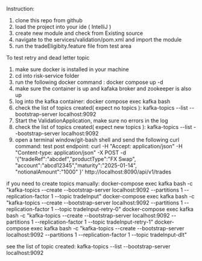Instruction:
1. clone this repo from github
2. load the project into your ide ( IntelliJ )
3. create new module and check from Existing source
4. navigate to the services/validation/pom.xml and import the module
5. run the tradeEligibity.feature file from test area


To test retry and dead letter topic
1. make sure docker is installed in your machine
2. cd into risk-service folder
3. run the following docker command : docker compose up -d
4. make sure the container is up  and kafaka broker and zookeeper is also up 
5. log into the kafka container: docker compose exec kafka bash
6. check the list of topics created( expect no topics ): kafka-topics --list --bootstrap-server localhost:9092
5. Start the ValidationApplication, make sure no errors in the log
6. check the list of topics created( expect new topics  ): kafka-topics --list --bootstrap-server localhost:9092
6. open a terminal window/git-bash shell and send the following curl command:
   test post endpoint:
   curl -H "Accept: application/json" -H "Content-type: application/json" -X POST -d '{"tradeRef":"abcdef","productType":"FX Swap", "account":"abcd12345","maturity":"2025-01-14", "notionalAmount":"1000" }' http://localhost:8090/api/v1/trades




if you need to create topics manually:
docker-compose exec kafka bash -c "kafka-topics --create --bootstrap-server localhost:9092 --partitions 1 --replication-factor 1 --topic tradeInput"
docker-compose exec kafka bash -c "kafka-topics --create --bootstrap-server localhost:9092 --partitions 1 --replication-factor 1 --topic tradeInput-retry-0"
docker-compose exec kafka bash -c "kafka-topics --create --bootstrap-server localhost:9092 --partitions 1 --replication-factor 1 --topic tradeInput-retry-1"
docker-compose exec kafka bash -c "kafka-topics --create --bootstrap-server localhost:9092 --partitions 1 --replication-factor 1 --topic tradeInput-dlt"

see the list of topic created:
kafka-topics --list --bootstrap-server localhost:9092


